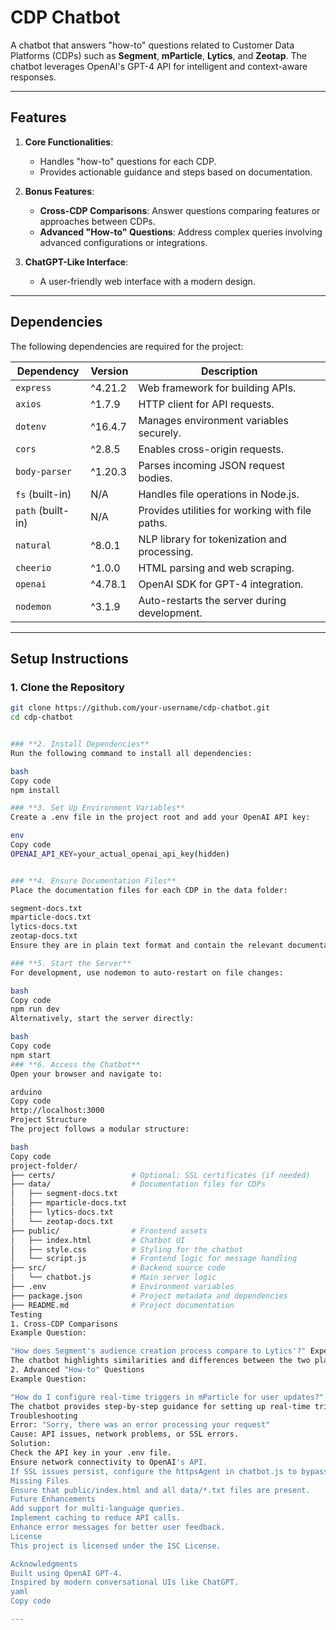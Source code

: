# CDP Chatbot

A chatbot that answers "how-to" questions related to Customer Data Platforms (CDPs) such as **Segment**, **mParticle**, **Lytics**, and **Zeotap**. The chatbot leverages OpenAI's GPT-4 API for intelligent and context-aware responses.

---

## **Features**
1. **Core Functionalities**:
   - Handles "how-to" questions for each CDP.
   - Provides actionable guidance and steps based on documentation.

2. **Bonus Features**:
   - **Cross-CDP Comparisons**: Answer questions comparing features or approaches between CDPs.
   - **Advanced "How-to" Questions**: Address complex queries involving advanced configurations or integrations.

3. **ChatGPT-Like Interface**:
   - A user-friendly web interface with a modern design.

---

## **Dependencies**
The following dependencies are required for the project:

| Dependency      | Version   | Description                                    |
|------------------|-----------|------------------------------------------------|
| `express`       | ^4.21.2   | Web framework for building APIs.               |
| `axios`         | ^1.7.9    | HTTP client for API requests.                  |
| `dotenv`        | ^16.4.7   | Manages environment variables securely.        |
| `cors`          | ^2.8.5    | Enables cross-origin requests.                |
| `body-parser`   | ^1.20.3   | Parses incoming JSON request bodies.           |
| `fs` (built-in) | N/A       | Handles file operations in Node.js.           |
| `path` (built-in)| N/A      | Provides utilities for working with file paths.|
| `natural`       | ^8.0.1    | NLP library for tokenization and processing.   |
| `cheerio`       | ^1.0.0    | HTML parsing and web scraping.                 |
| `openai`        | ^4.78.1   | OpenAI SDK for GPT-4 integration.              |
| `nodemon`       | ^3.1.9    | Auto-restarts the server during development.   |

---

## **Setup Instructions**

### **1. Clone the Repository**
```bash
git clone https://github.com/your-username/cdp-chatbot.git
cd cdp-chatbot


### **2. Install Dependencies**
Run the following command to install all dependencies:

bash
Copy code
npm install

### **3. Set Up Environment Variables**
Create a .env file in the project root and add your OpenAI API key:

env
Copy code
OPENAI_API_KEY=your_actual_openai_api_key(hidden)


### **4. Ensure Documentation Files**
Place the documentation files for each CDP in the data folder:

segment-docs.txt
mparticle-docs.txt
lytics-docs.txt
zeotap-docs.txt
Ensure they are in plain text format and contain the relevant documentation.

### **5. Start the Server**
For development, use nodemon to auto-restart on file changes:

bash
Copy code
npm run dev
Alternatively, start the server directly:

bash
Copy code
npm start
### **6. Access the Chatbot**
Open your browser and navigate to:

arduino
Copy code
http://localhost:3000
Project Structure
The project follows a modular structure:

bash
Copy code
project-folder/
├── certs/                 # Optional: SSL certificates (if needed)
├── data/                  # Documentation files for CDPs
│   ├── segment-docs.txt
│   ├── mparticle-docs.txt
│   ├── lytics-docs.txt
│   └── zeotap-docs.txt
├── public/                # Frontend assets
│   ├── index.html         # Chatbot UI
│   ├── style.css          # Styling for the chatbot
│   └── script.js          # Frontend logic for message handling
├── src/                   # Backend source code
│   └── chatbot.js         # Main server logic
├── .env                   # Environment variables
├── package.json           # Project metadata and dependencies
├── README.md              # Project documentation
Testing
1. Cross-CDP Comparisons
Example Question:

"How does Segment's audience creation process compare to Lytics'?" Expected Behavior:
The chatbot highlights similarities and differences between the two platforms.
2. Advanced "How-to" Questions
Example Question:

"How do I configure real-time triggers in mParticle for user updates?" Expected Behavior:
The chatbot provides step-by-step guidance for setting up real-time triggers.
Troubleshooting
Error: "Sorry, there was an error processing your request"
Cause: API issues, network problems, or SSL errors.
Solution:
Check the API key in your .env file.
Ensure network connectivity to OpenAI's API.
If SSL issues persist, configure the httpsAgent in chatbot.js to bypass SSL validation (for development only).
Missing Files
Ensure that public/index.html and all data/*.txt files are present.
Future Enhancements
Add support for multi-language queries.
Implement caching to reduce API calls.
Enhance error messages for better user feedback.
License
This project is licensed under the ISC License.

Acknowledgments
Built using OpenAI GPT-4.
Inspired by modern conversational UIs like ChatGPT.
yaml
Copy code

---
